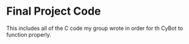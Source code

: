 # Final Project Code
This includes all of the C code my group wrote in order for th CyBot to function properly.
